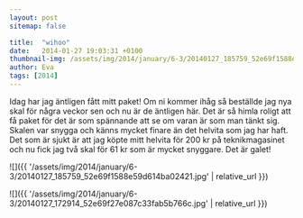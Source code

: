 ```yaml
---
layout: post
sitemap: false

title:  "wihoo"
date:   2014-01-27 19:03:31 +0100
thumbnail-img: /assets/img/2014/january/6-3/20140127_185759_52e69f1588e59d614ba02421.jpg
author: Eva
tags: [2014]
---
```


Idag har jag äntligen fått mitt paket! Om ni kommer ihåg så beställde jag nya skal för några veckor sen och nu är de äntligen här. Det är så himla roligt att få paket för det är som spännande att se om varan är som man tänkt sig. Skalen var snygga och känns mycket finare än det helvita som jag har haft. Det som är sjukt är att jag köpte mitt helvita för 200 kr på teknikmagasinet och nu fick jag två skal för 61 kr som är mycket snyggare. Det är galet!

![]({{ '/assets/img/2014/january/6-3/20140127_185759_52e69f1588e59d614ba02421.jpg'  | relative_url }})

![]({{ '/assets/img/2014/january/6-3/20140127_172914_52e69f27e087c33fab5b766c.jpg'  | relative_url }})

